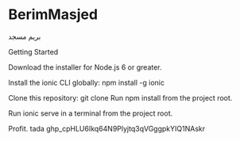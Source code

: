 # BerimMasjed
بریم مسجد



Getting Started

Download the installer for Node.js 6 or greater.

Install the ionic CLI globally: npm install -g ionic

Clone this repository: git clone 
Run npm install from the project root.

Run ionic serve in a terminal from the project root.

Profit. tada
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
